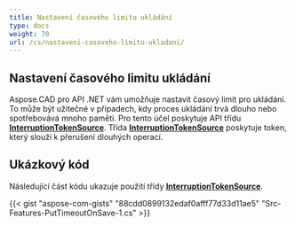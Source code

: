 ```yaml
---
title: Nastavení časového limitu ukládání
type: docs
weight: 70
url: /cs/nastaveni-casoveho-limitu-ukladani/
---
```


## **Nastavení časového limitu ukládání**

Aspose.CAD pro API .NET vám umožňuje nastavit časový limit pro ukládání. To může být užitečné v případech, kdy proces ukládání trvá dlouho nebo spotřebovává mnoho paměti. Pro tento účel poskytuje API třídu [**InterruptionTokenSource**](https://reference.aspose.com/cad/net/aspose.cad/interruptiontokensource). Třída [**InterruptionTokenSource**](https://reference.aspose.com/cad/net/aspose.cad/interruptiontokensource) poskytuje token, který slouží k přerušení dlouhých operací.

## Ukázkový kód

Následující část kódu ukazuje použití třídy [**InterruptionTokenSource**](https://reference.aspose.com/cad/net/aspose.cad/interruptiontokensource).

{{< gist "aspose-com-gists" "88cdd0899132edaf0afff77d33d11ae5" "Src-Features-PutTimeoutOnSave-1.cs" >}}

